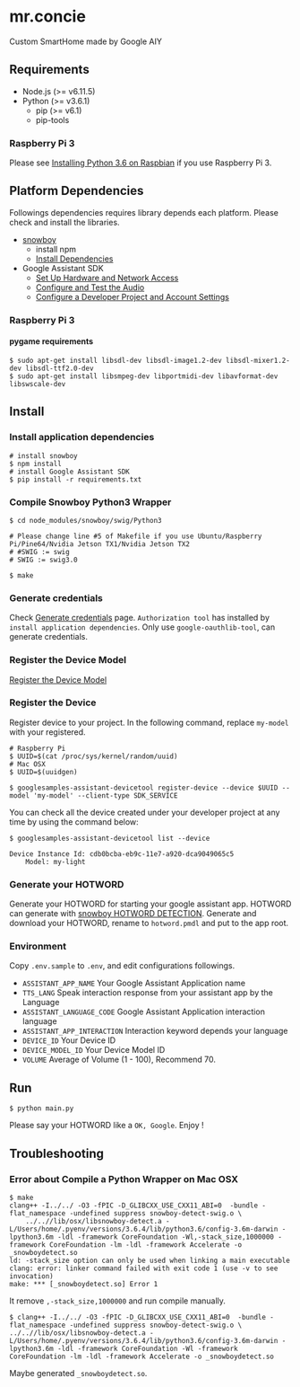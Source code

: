 # mr.concie

Custom SmartHome made by Google AIY

## Requirements

- Node.js (>= v6.11.5)
- Python (>= v3.6.1)
  - pip (>= v6.1)
  - pip-tools

### Raspberry Pi 3

Please see [Installing Python 3.6 on Raspbian](https://gist.github.com/dschep/24aa61672a2092246eaca2824400d37f) if you use Raspberry Pi 3.

## Platform Dependencies

Followings dependencies requires library depends each platform.
Please check and install the libraries.

- [snowboy](https://github.com/Kitt-AI/snowboy)
  - install npm
  - [Install Dependencies](https://github.com/Kitt-AI/snowboy#dependencies)
- Google Assistant SDK
  - [Set Up Hardware and Network Access](https://developers.google.com/assistant/sdk/guides/library/python/embed/setup)
  - [Configure and Test the Audio](https://developers.google.com/assistant/sdk/guides/library/python/embed/audio)
  - [Configure a Developer Project and Account Settings](https://developers.google.com/assistant/sdk/guides/library/python/embed/config-dev-project-and-account)

### Raspberry Pi 3

#### pygame requirements

```
$ sudo apt-get install libsdl-dev libsdl-image1.2-dev libsdl-mixer1.2-dev libsdl-ttf2.0-dev
$ sudo apt-get install libsmpeg-dev libportmidi-dev libavformat-dev libswscale-dev
```

## Install

### Install application dependencies

```
# install snowboy
$ npm install
# install Google Assistant SDK
$ pip install -r requirements.txt
```

### Compile Snowboy Python3 Wrapper

```
$ cd node_modules/snowboy/swig/Python3

# Please change line #5 of Makefile if you use Ubuntu/Raspberry Pi/Pine64/Nvidia Jetson TX1/Nvidia Jetson TX2
# #SWIG := swig
# SWIG := swig3.0

$ make
```

### Generate credentials

Check [Generate credentials](https://developers.google.com/assistant/sdk/guides/library/python/embed/install-sample#generate_credentials) page.
`Authorization tool` has installed by `install application dependencies`.
Only use `google-oauthlib-tool`, can generate credentials.

### Register the Device Model

[Register the Device Model](https://developers.google.com/assistant/sdk/guides/library/python/embed/register-device)

### Register the Device

Register device to your project.
In the following command, replace `my-model` with your registered.

```
# Raspberry Pi
$ UUID=$(cat /proc/sys/kernel/random/uuid)
# Mac OSX
$ UUID=$(uuidgen)

$ googlesamples-assistant-devicetool register-device --device $UUID --model 'my-model' --client-type SDK_SERVICE
```

You can check all the device created under your developer project at any time by using the command below:

```
$ googlesamples-assistant-devicetool list --device

Device Instance Id: cdb0bcba-eb9c-11e7-a920-dca9049065c5
    Model: my-light
```

### Generate your HOTWORD

Generate your HOTWORD for starting your google assistant app. 
HOTWORD can generate with [snowboy HOTWORD DETECTION](https://snowboy.kitt.ai/).
Generate and download your HOTWORD, rename to `hotword.pmdl` and put to the app root.

### Environment

Copy `.env.sample` to `.env`, and edit configurations followings.

- `ASSISTANT_APP_NAME` Your Google Assistant Application name
- `TTS_LANG` Speak interaction response from your assistant app by the Language
- `ASSISTANT_LANGUAGE_CODE` Google Assistant Application interaction language
- `ASSISTANT_APP_INTERACTION` Interaction keyword depends your language
- `DEVICE_ID` Your Device ID
- `DEVICE_MODEL_ID` Your Device Model ID
- `VOLUME` Average of Volume (1 - 100), Recommend 70.

## Run

```
$ python main.py
```

Please say your HOTWORD like a `OK, Google`.
Enjoy !

## Troubleshooting

### Error about Compile a Python Wrapper on Mac OSX

```
$ make
clang++ -I../../ -O3 -fPIC -D_GLIBCXX_USE_CXX11_ABI=0  -bundle -flat_namespace -undefined suppress snowboy-detect-swig.o \
	../..//lib/osx/libsnowboy-detect.a -L/Users/home/.pyenv/versions/3.6.4/lib/python3.6/config-3.6m-darwin -lpython3.6m -ldl -framework CoreFoundation -Wl,-stack_size,1000000 -framework CoreFoundation -lm -ldl -framework Accelerate -o _snowboydetect.so
ld: -stack_size option can only be used when linking a main executable
clang: error: linker command failed with exit code 1 (use -v to see invocation)
make: *** [_snowboydetect.so] Error 1
```

It remove `,-stack_size,1000000` and run compile manually.

```
$ clang++ -I../../ -O3 -fPIC -D_GLIBCXX_USE_CXX11_ABI=0  -bundle -flat_namespace -undefined suppress snowboy-detect-swig.o \
../..//lib/osx/libsnowboy-detect.a -L/Users/home/.pyenv/versions/3.6.4/lib/python3.6/config-3.6m-darwin -lpython3.6m -ldl -framework CoreFoundation -Wl -framework CoreFoundation -lm -ldl -framework Accelerate -o _snowboydetect.so
```

Maybe generated `_snowboydetect.so`.
